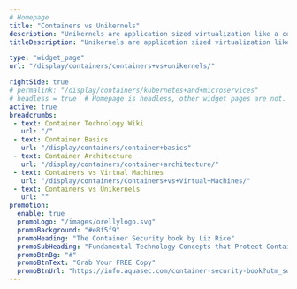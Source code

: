 ```yaml
---
# Homepage
title: "Containers vs Unikernels"
description: "Unikernels are application sized virtualization like a container but use a unique kernel and OS like with a virtual machine. They are an image that contains a library operating system that can be directly be run on a hypervisor. This page gathers resources about containers and virtual machines, including a review of their differences."
titleDescription: "Unikernels are application sized virtualization like a <a href='/display/containers/What+is+a+Container'>container</a> but use a unique kernel and OS like with a virtual machine. They are an image that contains a library operating system that can be directly be run on a hypervisor. This page gathers resources about containers and <a href='/display/containers/Containers+vs+Virtual+Machines'>virtual machine</a>, including a review of their differences." 

type: "widget_page"
url: "/display/containers/containers+vs+unikernels/" 

rightSide: true 
# permalink: "/display/containers/kubernetes+and+microservices"
# headless = true  # Homepage is headless, other widget pages are not.
active: true
breadcrumbs:
 - text: Container Technology Wiki
   url: "/"
 - text: Container Basics
   url: "/display/containers/container+basics"
 - text: Container Architecture
   url: "/display/containers/container+architecture/"
 - text: Containers vs Virtual Machines
   url: "/display/containers/Containers+vs+Virtual+Machines/"
 - text: Containers vs Unikernels
   url: ""
promotion:
  enable: true
  promoLogo: "/images/orellylogo.svg"
  promoBackground: "#e8f5f9"
  promoHeading: "The Container Security book by Liz Rice"
  promoSubHeading: "Fundamental Technology Concepts that Protect Containerized Applications"
  promoBtnBg: "#"
  promoBtnText: "Grab Your FREE Copy"
  promoBtnUrl: "https://info.aquasec.com/container-security-book?utm_source=wiki"
---
```


